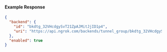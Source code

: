 <!-- Code generated for API Clients. DO NOT EDIT. -->

#### Example Response

```json
{
  "backend": {
    "id": "bkdtg_32VHcdgySvT21ZpAJMitJjID1p4",
    "uri": "https://api.ngrok.com/backends/tunnel_group/bkdtg_32VHcdgySvT21ZpAJMitJjID1p4"
  },
  "enabled": true
}
```
